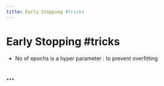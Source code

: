```yaml
---
title: Early Stopping #tricks
---
```


# Early Stopping #tricks
- No of epochs is a hyper parameter : to prevent overfitting

## …










